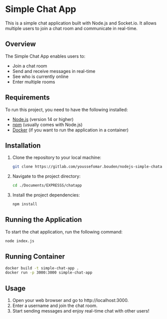 # Simple Chat App

This is a simple chat application built with Node.js and Socket.io. It allows multiple users to join a chat room and communicate in real-time.

## Overview

The Simple Chat App enables users to:

- Join a chat room
- Send and receive messages in real-time
- See who is currently online
- Enter multiple rooms

## Requirements

To run this project, you need to have the following installed:

- [Node.js](https://nodejs.org/) (version 14 or higher)
- [npm](https://www.npmjs.com/) (usually comes with Node.js)
- [Docker](https://www.docker.com/) (if you want to run the application in a container)

## Installation

1. Clone the repository to your local machine:

    ```bash
    git clone https://gitlab.com/youssefomar.bouden/nodejs-simple-chatapp.git
    ```

2. Navigate to the project directory:

    ```bash
    cd ./Documents/EXPRESSS/chatapp
    ```

3. Install the project dependencies:

    ```bash
    npm install
    ```
## Running the Application

To start the chat application, run the following command:

```bash
node index.js
```
## Running Container
```bash
docker build -t simple-chat-app .
docker run -p 3000:3000 simple-chat-app
```
## Usage
1. Open your web browser and go to http://localhost:3000.
2. Enter a username and join the chat room.
3. Start sending messages and enjoy real-time chat with other users!
